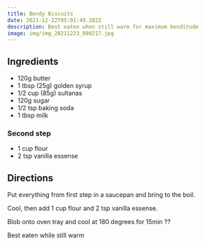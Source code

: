```yaml
---
title: Bendy Biscuits
date: 2021-12-22T05:01:49.282Z
description: Best eaten when still warm for maximum benditude
image: img/img_20211223_080217.jpg
---
```

## Ingredients

* 120g butter
* 1 tbsp (25g) golden syrup
* 1/2 cup (85g) sultanas
* 120g sugar
* 1/2 tsp baking soda
* 1 tbsp milk

### Second step
* 1 cup flour
* 2 tsp vanilla essense

## Directions

Put everything from first step in a saucepan and bring to the boil.

Cool, then add 1 cup flour and 2 tsp vanilla essense.

Blob onto oven tray and cool at 180 degrees for 15min ??

Best eaten while still warm